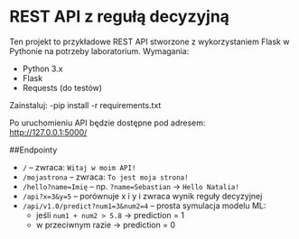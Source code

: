 # REST API z regułą decyzyjną

Ten projekt to przykładowe REST API stworzone z wykorzystaniem Flask w Pythonie na potrzeby laboratorium.
Wymagania:
- Python 3.x
- Flask
- Requests (do testów)

Zainstaluj:
-pip install -r requirements.txt

Po uruchomieniu API będzie dostępne pod adresem:  
http://127.0.0.1:5000/

##Endpointy

- `/` – zwraca: `Witaj w moim API!`
- `/mojastrona` – zwraca: `To jest moja strona!`
- `/hello?name=Imię` – np. `?name=Sebastian` → `Hello Natalia!`
- `/api?x=3&y=5` – porównuje x i y i zwraca wynik reguły decyzyjnej
- `/api/v1.0/predict?num1=3&num2=4` – prosta symulacja modelu ML:
  - jeśli `num1 + num2 > 5.8` → prediction = 1
  - w przeciwnym razie → prediction = 0


